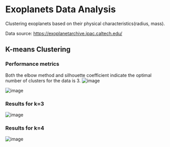 # Exoplanets Data Analysis
Clustering exoplanets based on their physical characteristics(radius, mass).

Data source: https://exoplanetarchive.ipac.caltech.edu/

## K-means Clustering
### Performance metrics
Both the elbow method and silhouette coefficient indicate the optimal number of clusters for the data is 3.
![image](https://github.com/safarisu/exoplanets/assets/131063962/93d6842d-edfa-403c-b737-e40b4614ef27)

![image](https://github.com/safarisu/exoplanets/assets/131063962/856a0c1d-ccc4-422a-a04e-3f9e7f1262af)


### Results for k=3
![image](https://github.com/safarisu/exoplanets/assets/131063962/7fdd02cc-52c0-4506-a76d-0df375ab46b6)

### Results for k=4
![image](https://github.com/safarisu/exoplanets/assets/131063962/618c9182-bb7b-4964-8c02-9d0dabf8c991)
